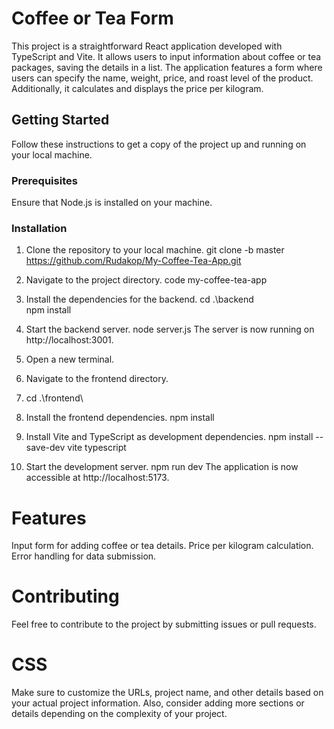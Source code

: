 # Coffee or Tea Form

This project is a straightforward React application developed with TypeScript and Vite. It allows users to input information about coffee or tea packages, saving the details in a list. The application features a form where users can specify the name, weight, price, and roast level of the product. Additionally, it calculates and displays the price per kilogram.

## Getting Started

Follow these instructions to get a copy of the project up and running on your local machine.

### Prerequisites

Ensure that Node.js is installed on your machine.

### Installation

1. Clone the repository to your local machine.
git clone -b master https://github.com/Rudakop/My-Coffee-Tea-App.git


2. Navigate to the project directory.
code my-coffee-tea-app

3. Install the dependencies for the backend.
cd .\backend\
npm install

4. Start the backend server. 
node server.js
The server is now running on http://localhost:3001.

5. Open a new terminal.

6. Navigate to the frontend directory.

7. cd .\frontend\

8. Install the frontend dependencies.
npm install

9. Install Vite and TypeScript as development dependencies.
npm install --save-dev vite typescript

10. Start the development server.
npm run dev
The application is now accessible at http://localhost:5173.


# Features
Input form for adding coffee or tea details.
Price per kilogram calculation.
Error handling for data submission.

# Contributing
Feel free to contribute to the project by submitting issues or pull requests.

# CSS
Make sure to customize the URLs, project name, and other details based on your actual project information. Also, consider adding more sections or details depending on the complexity of your project.
